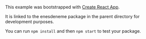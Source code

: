 This example was bootstrapped with [Create React App](https://github.com/facebook/create-react-app).

It is linked to the enesdeneme package in the parent directory for development purposes.

You can run `npm install` and then `npm start` to test your package.
